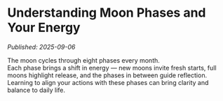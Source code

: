 # Understanding Moon Phases and Your Energy
*Published: 2025-09-06*

The moon cycles through eight phases every month.  
Each phase brings a shift in energy — new moons invite fresh starts, full moons highlight release, and the phases in between guide reflection.  
Learning to align your actions with these phases can bring clarity and balance to daily life.
